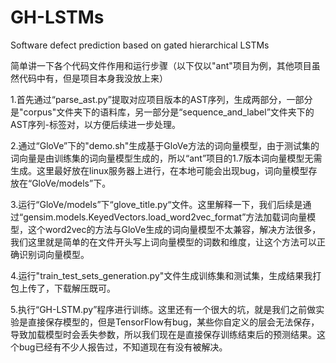 # GH-LSTMs
Software defect prediction based on gated hierarchical LSTMs

简单讲一下各个代码文件作用和运行步骤（以下仅以"ant"项目为例，其他项目虽然代码中有，但是项目本身我没放上来）

1.首先通过“parse_ast.py”提取对应项目版本的AST序列，生成两部分，一部分是"corpus"文件夹下的语料库，另一部分是“sequence_and_label”文件夹下的AST序列-标签对，以方便后续进一步处理。

2.通过“GloVe”下的"demo.sh"生成基于GloVe方法的词向量模型，由于测试集的词向量是由训练集的词向量模型生成的，所以“ant”项目的1.7版本词向量模型无需生成。这里最好放在linux服务器上进行，在本地可能会出现bug，词向量模型存放在“GloVe/models”下。

3.运行“GloVe/models”下“glove_title.py“文件。这里解释一下，我们后续是通过“gensim.models.KeyedVectors.load_word2vec_format”方法加载词向量模型，这个word2vec的方法与GloVe生成的词向量模型不太兼容，解决方法很多，我们这里就是简单的在文件开头写上词向量模型的词数和维度，让这个方法可以正确识别词向量模型。

4.运行"train_test_sets_generation.py"文件生成训练集和测试集，生成结果我打包上传了，下载解压既可。

5.执行“GH-LSTM.py”程序进行训练。这里还有一个很大的坑，就是我们之前做实验是直接保存模型的，但是TensorFlow有bug，某些你自定义的层会无法保存，导致加载模型时会丢失参数，所以我们现在是直接保存训练结束后的预测结果。这个bug已经有不少人报告过，不知道现在有没有被解决。
